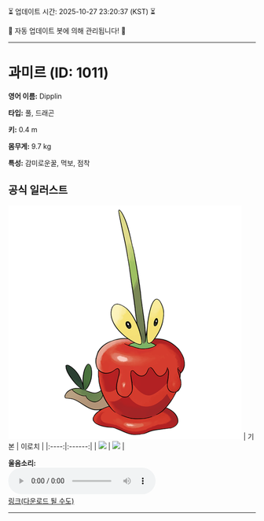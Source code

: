 
⏳ 업데이트 시간: 2025-10-27 23:20:37 (KST) ⏳

🤖 자동 업데이트 봇에 의해 관리됩니다! 🤖

---

# 과미르 (ID: 1011)
**영어 이름:** Dipplin

**타입:** 풀, 드래곤

**키:** 0.4 m

**몸무게:** 9.7 kg

**특성:** 감미로운꿀, 먹보, 점착

## 공식 일러스트
![](https://raw.githubusercontent.com/PokeAPI/sprites/master/sprites/pokemon/other/official-artwork/1011.png)
| 기본 | 이로치 |
|:----:|:------:|
| <img src="http://play.pokemonshowdown.com/sprites/ani/dipplin.gif" width="200"> | <img src="http://play.pokemonshowdown.com/sprites/ani-shiny/dipplin.gif" width="200"> |

**울음소리:**<br><audio controls src="https://raw.githubusercontent.com/PokeAPI/cries/main/cries/pokemon/latest/1011.ogg"></audio><br> [링크(다운로드 될 수도)](https://raw.githubusercontent.com/PokeAPI/cries/main/cries/pokemon/latest/1011.ogg)


---
